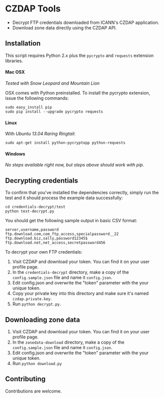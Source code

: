 CZDAP Tools
===========

* Decrypt FTP credentials downloaded from ICANN's CZDAP application.
* Download zone data directly using the CZDAP API.

Installation
------------

This script requires Python 2.x plus the `pycrypto` and `requests` extension libraries.

#### Mac OSX

*Tested with Snow Leopard and Mountain Lion*

OSX comes with Python preinstalled. To install the pycrypto extension, issue the following commands:

    sudo easy_install pip
    sudo pip install --upgrade pycrypto requests

#### Linux

With *Ubuntu 13.04 Raring Ringtail*:

    sudo apt-get install python-pycryptopp python-requests

#### Windows

*No steps available right now, but steps above should work with pip.*

Decrypting credentials
----------------------

To confirm that you've installed the dependencies correctly, simply run the test and it should process the example data successfully:

    cd credentials-decrypt/test
    python test-decrypt.py

You should get the following sample output in basic CSV format:

    server,username,password
    ftp.download.com,com_ftp_access,specialpassword__22
    ftp.download.biz,sally,password12345$
    ftp.download.net,net_access,secretpassword456

To decrypt your own FTP credentials:

1. Visit CZDAP and download your token. You can find it on your user profile page.
2. In the `credentials-decrypt` directory, make a copy of the `config.sample.json` file and name it `config.json`.
3. Edit config.json and overwrite the "token" parameter with the your unique token.
2. Copy your private key into this directory and make sure it's named `czdap.private.key`.
4. Run `python decrypt.py`.

Downloading zone data
---------------------

1. Visit CZDAP and download your token. You can find it on your user profile page.
2. In the `zonedata-download` directory, make a copy of the `config.sample.json` file and name it `config.json`.
3. Edit config.json and overwrite the "token" parameter with the your unique token.
4. Run `python download.py`

Contributing
------------

Contributions are welcome.
